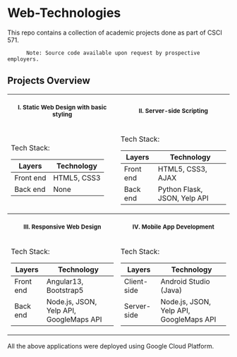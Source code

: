 # Web-Technologies
This repo contains a collection of academic projects done as part of CSCI 571.

          Note: Source code available upon request by prospective employers.     

## Projects Overview

<table>
<tr>
<th align="center">
<img width="441" height="1">
<p> 
<small>
I.  Static Web Design with basic styling
</small>
</p>
</th>
<th align="center">
<img width="441" height="1">
<p> 
<small>
II. Server-side Scripting
</small>
</p>
</th>
</tr>
<tr>
<td>

Tech Stack:
        
| Layers | Technology |
| ------------- | ------------- |
| Front end | HTML5, CSS3  |
| Back end | None |
  
</td>
<td>

Tech Stack:

| Layers | Technology |
| ------------- | ------------- |
| Front end | HTML5, CSS3, AJAX |
| Back end | Python Flask, JSON, Yelp API |
  
</td>
</tr>

<tr>
<th align="center">
<img width="441" height="1">
<p> 
<small>
III. Responsive Web Design
</small>
</p>
</th>
<th align="center">
<img width="441" height="1">
<p> 
<small>
IV. Mobile App Development
</small>
</p>
</th>
</tr>
<tr>
<td>

Tech Stack:
        
| Layers | Technology |
| ------------- | ------------- |
| Front end | Angular13, Bootstrap5 |
| Back end | Node.js, JSON, Yelp API, GoogleMaps API |
  
</td>
<td>

Tech Stack:

| Layers | Technology |
| ------------- | ------------- |
| Client-side | Android Studio (Java) |
| Server-side | Node.js, JSON, Yelp API, GoogleMaps API |
  
</td>
</tr>

</table>

All the above applications were deployed using Google Cloud Platform.
 
